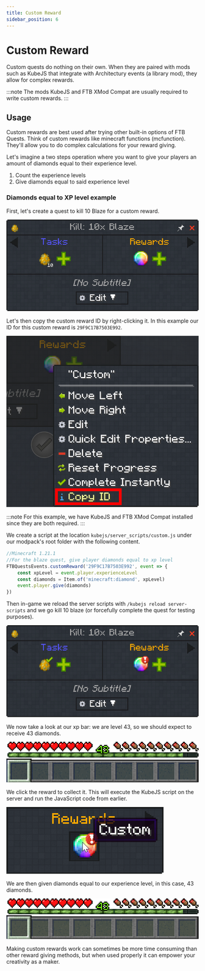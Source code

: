 ```yaml
---
title: Custom Reward
sidebar_position: 6
---
```


# Custom Reward

Custom quests do nothing on their own. When they are paired with mods such as KubeJS that integrate with Architectury events (a library mod), they allow for complex rewards.

:::note
The mods KubeJS and FTB XMod Compat are usually required to write custom rewards.
:::

## Usage

Custom rewards are best used after trying other built-in options of FTB Quests. Think of custom rewards like minecraft functions (mcfunction). They'll allow you to do complex calculations for your reward giving.

Let's imagine a two steps operation where you want to give your players an amount of diamonds equal to their experience level.

1. Count the experience levels
2. Give diamonds equal to said experience level

### Diamonds equal to XP level example

First, let's create a quest to kill 10 Blaze for a custom reward.

![Custom reward creation](../../../../../_assets/images/quests/rewards/custom-reward-creation.webp "Killing 10 blazes will reward us with the currently inactive custom reward")

Let's then copy the custom reward ID by right-clicking it. In this example our ID for this custom reward is `29F9C17B7503E992`.

![Copying the id](../../../../../_assets/images/quests/rewards/custom-copy-id.webp "Right-click allows us to copy the ID")

:::note
For this example, we have KubeJS and FTB XMod Compat installed since they are both required.
:::

We create a script at the location `kubejs/server_scripts/custom.js` under our modpack's root folder with the following content.

```javascript
//Minecraft 1.21.1
//For the blaze quest, give player diamonds equal to xp level
FTBQuestsEvents.customReward('29F9C17B7503E992', event => {
    const xpLevel = event.player.experienceLevel
    const diamonds = Item.of('minecraft:diamond', xpLevel)
    event.player.give(diamonds)
})
```

Then in-game we reload the server scripts with `/kubejs reload server-scripts` and we go kill 10 blaze (or forcefully complete the quest for testing purposes).

![Quest completed](../../../../../_assets/images/quests/rewards/custom-quest-complete.webp "The blaze requirement of our quest is completed")

We now take a look at our xp bar: we are level 43, so we should expect to receive 43 diamonds.

![Player xp bar](../../../../../_assets/images/quests/rewards/custom-lv-forty-three.png "The player is level forty-three")

We click the reward to collect it. This will execute the KubeJS script on the server and run the JavaScript code from earlier.

![Claiming reward](../../../../../_assets/images/quests/rewards/custom-claim-reward.webp "Claiming the custom reward")

We are then given diamonds equal to our experience level, in this case, 43 diamonds.

![Obtaining diamonds](../../../../../_assets/images/quests/rewards/custom-receive-diamond.webp "Receiving forty-three diamonds from the custom reward")

Making custom rewards work can sometimes be more time consuming than other reward giving methods, but when used properly it can empower your creativity as a maker.
